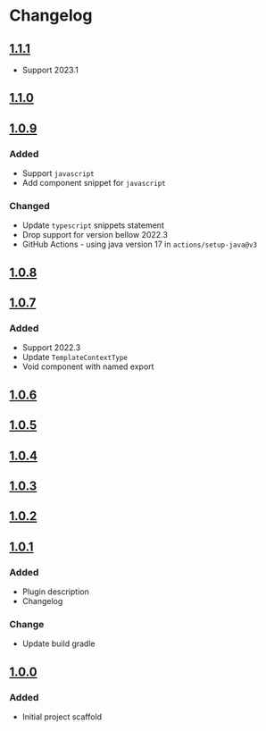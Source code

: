 # Changelog

## [1.1.1]
- Support 2023.1

## [1.1.0]

## [1.0.9]

### Added

- Support `javascript`
- Add component snippet for `javascript`

### Changed

- Update `typescript` snippets statement
- Drop support for version bellow 2022.3
- GitHub Actions - using java version 17 in `actions/setup-java@v3`

## [1.0.8]

## [1.0.7]

### Added

- Support 2022.3
- Update `TemplateContextType`
- Void component with named export

## [1.0.6]

## [1.0.5]

## [1.0.4]

## [1.0.3]

## [1.0.2]

## [1.0.1]

### Added

- Plugin description
- Changelog

### Change

- Update build gradle

## [1.0.0]

### Added

- Initial project scaffold

[1.1.1]: https://github.com/hnggngn/solid-snippets/compare/v1.1.0...v1.1.1
[1.1.0]: https://github.com/hnggngn/solid-snippets/compare/v1.0.9...v1.1.0
[1.0.9]: https://github.com/hnggngn/solid-snippets/compare/v1.0.8...v1.0.9
[1.0.8]: https://github.com/hnggngn/solid-snippets/compare/v1.0.7...v1.0.8
[1.0.7]: https://github.com/hnggngn/solid-snippets/compare/v1.0.6...v1.0.7
[1.0.6]: https://github.com/hnggngn/solid-snippets/compare/v1.0.5...v1.0.6
[1.0.5]: https://github.com/hnggngn/solid-snippets/compare/v1.0.4...v1.0.5
[1.0.4]: https://github.com/hnggngn/solid-snippets/compare/v1.0.3...v1.0.4
[1.0.3]: https://github.com/hnggngn/solid-snippets/compare/v1.0.2...v1.0.3
[1.0.2]: https://github.com/hnggngn/solid-snippets/compare/v1.0.1...v1.0.2
[1.0.1]: https://github.com/hnggngn/solid-snippets/commits/v1.0.1
[1.0.0]: https://github.com/hnggngn/solid-snippets/commits
